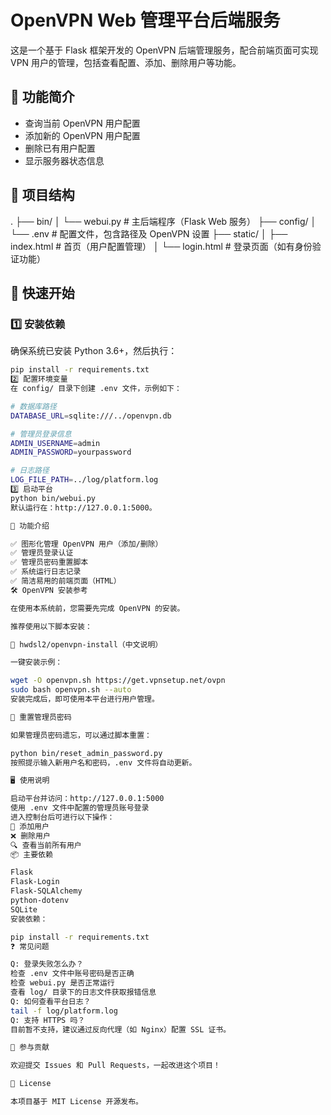 # OpenVPN Web 管理平台后端服务

这是一个基于 Flask 框架开发的 OpenVPN 后端管理服务，配合前端页面可实现 VPN 用户的管理，包括查看配置、添加、删除用户等功能。

## 🌟 功能简介

- 查询当前 OpenVPN 用户配置
- 添加新的 OpenVPN 用户配置
- 删除已有用户配置
- 显示服务器状态信息

## 📁 项目结构

.
├── bin/
│   └── webui.py            # 主后端程序（Flask Web 服务）
├── config/
│   └── .env                # 配置文件，包含路径及 OpenVPN 设置
├── static/
│   ├── index.html          # 首页（用户配置管理）
│   └── login.html          # 登录页面（如有身份验证功能）


## 🚀 快速开始

### 1️⃣ 安装依赖

确保系统已安装 Python 3.6+，然后执行：

```bash
pip install -r requirements.txt
2️⃣ 配置环境变量
在 config/ 目录下创建 .env 文件，示例如下：

# 数据库路径
DATABASE_URL=sqlite:///../openvpn.db

# 管理员登录信息
ADMIN_USERNAME=admin
ADMIN_PASSWORD=yourpassword

# 日志路径
LOG_FILE_PATH=../log/platform.log
3️⃣ 启动平台
python bin/webui.py
默认运行在：http://127.0.0.1:5000。

🧰 功能介绍

✅ 图形化管理 OpenVPN 用户（添加/删除）
✅ 管理员登录认证
✅ 管理员密码重置脚本
✅ 系统运行日志记录
✅ 简洁易用的前端页面（HTML）
🛠️ OpenVPN 安装参考

在使用本系统前，您需要先完成 OpenVPN 的安装。

推荐使用以下脚本安装：

📌 hwdsl2/openvpn-install（中文说明）

一键安装示例：

wget -O openvpn.sh https://get.vpnsetup.net/ovpn
sudo bash openvpn.sh --auto
安装完成后，即可使用本平台进行用户管理。

🔐 重置管理员密码

如果管理员密码遗忘，可以通过脚本重置：

python bin/reset_admin_password.py
按照提示输入新用户名和密码，.env 文件将自动更新。

🖥️ 使用说明

启动平台并访问：http://127.0.0.1:5000
使用 .env 文件中配置的管理员账号登录
进入控制台后可进行以下操作：
👤 添加用户
❌ 删除用户
🔍 查看当前所有用户
📦 主要依赖

Flask
Flask-Login
Flask-SQLAlchemy
python-dotenv
SQLite
安装依赖：

pip install -r requirements.txt
❓ 常见问题

Q: 登录失败怎么办？
检查 .env 文件中账号密码是否正确
检查 webui.py 是否正常运行
查看 log/ 目录下的日志文件获取报错信息
Q: 如何查看平台日志？
tail -f log/platform.log
Q: 支持 HTTPS 吗？
目前暂不支持，建议通过反向代理（如 Nginx）配置 SSL 证书。

🤝 参与贡献

欢迎提交 Issues 和 Pull Requests，一起改进这个项目！

📄 License

本项目基于 MIT License 开源发布。

